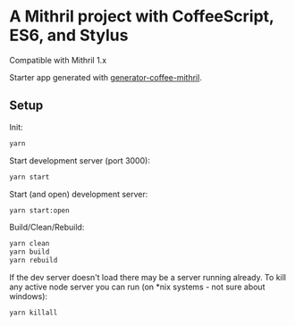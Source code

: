 # A Mithril project with CoffeeScript, ES6, and Stylus

Compatible with Mithril 1.x

Starter app generated with [generator-coffee-mithril](https://github.com/jhessin/generator-coffee-mithril).

## Setup

Init:

```bash
yarn
```

Start development server (port 3000):

```bash
yarn start
```

Start (and open) development server:

```bash
yarn start:open
```

Build/Clean/Rebuild:

```bash
yarn clean
yarn build
yarn rebuild
```



If the dev server doesn't load there may be a server running already. To kill any active node server you can run (on *nix systems - not sure about windows):

```bash
yarn killall
```

